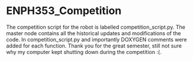 # ENPH353_Competition

The competition script for the robot is labelled competition_script.py.  The master node contains all the historical updates and modifications of the code.  In competition_script.py and importantly DOXYGEN comments were added for each function.  Thank you for the great semester, still not sure why my computer kept shutting down during the competition :(.
